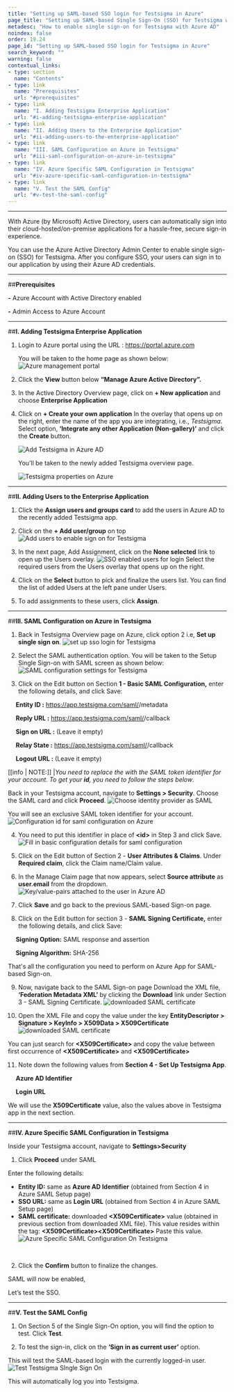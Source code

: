 ```yaml
---
title: "Setting up SAML-based SSO login for Testsigma in Azure"
page_title: "Setting up SAML-based Single Sign-On (SSO) for Testsigma with Azure AD"
metadesc: "How to enable single sign-on for Testsigma with Azure AD"
noindex: false
order: 19.24
page_id: "Setting up SAML-based SSO login for Testsigma in Azure"
search_keyword: ""
warning: false
contextual_links:
- type: section
  name: "Contents"
- type: link
  name: "Prerequisites"
  url: "#prerequisites"
- type: link
  name: "I. Adding Testsigma Enterprise Application"
  url: "#i-adding-testsigma-enterprise-application"
- type: link
  name: "II. Adding Users to the Enterprise Application"
  url: "#ii-adding-users-to-the-enterprise-application"
- type: link
  name: "III. SAML Configuration on Azure in Testsigma"
  url: "#iii-saml-configuration-on-azure-in-testsigma"
- type: link
  name: "IV. Azure Specific SAML Configuration in Testsigma"
  url: "#iv-azure-specific-saml-configuration-in-testsigma"
- type: link
  name: "V. Test the SAML Config"
  url: "#v-test-the-saml-config"
---
```


---

With Azure (by Microsoft) Active Directory, users can automatically sign into their cloud-hosted/on-premise applications for a hassle-free, secure sign-in experience.

You can use the Azure Active Directory Admin Center to enable single sign-on (SSO) for Testsigma. After you configure SSO, your users can sign in to our application by using their Azure AD credentials.


---
##**Prerequisites**

**-** Azure Account with Active Directory enabled

**-** Admin Access to Azure Account


---
##**I. Adding Testsigma Enterprise Application**

1. Login to Azure portal using the URL :  https://portal.azure.com


   You will be taken to the home page as shown below:
   ![Azure management portal](https://docs.testsigma.com/images/azure-sso/azure-management-portal.png)

2. Click the **View** button below **“Manage Azure Active Directory”.**

3. In the Active Directory Overview page, click on **+ New application** and choose **Enterprise Application**


4. Click on **+ Create your own application**
In the overlay that opens up on the right, enter the name of the app you are integrating, i.e., *Testsigma*. Select option, **‘Integrate any other Application (Non-gallery)’** and click the **Create** button.

    ![Add Testsigma in Azure AD](https://docs.testsigma.com/images/azure-sso/add-new-application-testsigma-azure-ad.png)

    You’ll be taken to the newly added Testsigma overview page.

    ![Testsigma properties on Azure](https://docs.testsigma.com/images/azure-sso/Testsigma-properties.png)

---
##**II. Adding Users to the Enterprise Application**

   1. Click the **Assign users and groups card** to add the users in Azure AD to the recently added Testsigma app.

   2. Click on the **+ Add user/group** on top
   ![Add users to enable sign on for Testsigma](https://docs.testsigma.com/images/azure-sso/add-users-azure-sso.png)

   3. In the next page, Add Assignment, click on the **None selected** link to open up the Users overlay.
   ![SSO enabled users for login](https://docs.testsigma.com/images/azure-sso/sso-enabled-users-list.png)
   Select the required users from the Users overlay that opens up on the right.

   4. Click on the **Select** button to pick and finalize the users list. You can find the list of added Users at the left pane under Users. 

   5. To add assignments to these users, click **Assign**.

---
##**III. SAML Configuration on Azure in Testsigma**

   1. Back in Testsigma Overview page on Azure, click option 2 i.e, **Set up single sign on**.
   ![set up sso login for Testsigma](https://docs.testsigma.com/images/azure-sso/setup-sso-for-login.png)

   2. Select the SAML authentication option.
   You will be taken to the Setup Single Sign-on with SAML screen as shown below:
   ![SAML configuration settings for Testsigma](https://docs.testsigma.com/images/azure-sso/saml-configuration-settings.png)

   3. Click on the Edit button on Section **1 - Basic SAML Configuration,** enter the following details, and click Save:
   
   &emsp; **Entity ID :** https://app.testsigma.com/saml/<id>/metadata

   &emsp; **Reply URL :** https://app.testsigma.com/saml/<id>/callback
   
   &emsp; **Sign on URL :** (Leave it empty)
   
   &emsp; **Relay State :** https://app.testsigma.com/saml/<id>/callback
   
   &emsp; **Logout URL :** (Leave it empty)

[[info | NOTE:]]
|*You need to replace the **<id>** with the SAML token identifier for your account. To get your **id**, you need to follow the steps below*.

   Back in your Testsigma account, navigate to **Settings > Security**. Choose the SAML card and click **Proceed**.
   ![Choose identity provider as SAML](https://docs.testsigma.com/images/azure-sso/choose-identity-provider-saml.png)

   You will see an exclusive SAML token identifier for your account. 
   ![Configuration id for saml configuration on Azure](https://docs.testsigma.com/images/azure-sso/configuration-id-saml-configuration.png)&emsp;

   4. You need to put this identifier in place of **\<id>** in Step 3 and click Save.
   ![Fill in basic configuration details for saml configuration](https://docs.testsigma.com/images/azure-sso/fill-saml-configuration-settings-basic-details.png)

   5. Click on the Edit button of Section 2 - **User Attributes & Claims**. Under **Required claim**, click the Claim name/Claim value.

   6. In the Manage Claim page that now appears, select **Source attribute** as **user.email** from the dropdown.
   ![Key/value-pairs attached to the user in Azure AD](https://docs.testsigma.com/images/azure-sso/manage-claim-azure-ad.png)

   7. Click **Save** and go back to the previous SAML-based Sign-on page.

   8. Click on the Edit button for section 3 - **SAML Signing Certificate,** enter the following details, and click Save:

   &emsp; **Signing Option:** SAML response and assertion

   &emsp; **Signing Algorithm:** SHA-256

   That's all the configuration you need to perform on Azure App for SAML-based Sign-on.


   9. Now, navigate back to the SAML Sign-on page
   Download the XML file, **‘Federation Metadata XML’** by clicking the **Download** link under Section 3 - SAML Signing Certificate. 
    ![downloaded SAML certificate](https://docs.testsigma.com/images/azure-sso/download-saml-certificate.png)


   10. Open the XML File and copy the value under the key **EntityDescriptor > Signature > KeyInfo > X509Data > X509Certificate**
    ![downloaded SAML certificate](https://docs.testsigma.com/images/azure-sso/downloaded-saml-certificate.png)
   

   You can just search for **\<X509Certificate>** and copy the value between first occurrence of **\<X509Certificate>** and **\<X509Certificate>**

   11.  Note down the following values from **Section 4 - Set Up Testsigma App**.

   &emsp; **Azure AD Identifier**

   &emsp; **Login URL**

   We will use the **X509Certificate** value, also the values above in Testsigma app in the next section.

---
##**IV. Azure Specific SAML Configuration in Testsigma**

Inside your Testsigma account, navigate to **Settings>Security**
  1. Click **Proceed** under SAML

 Enter the following details:

* **Entity ID:** same as **Azure AD Identifier** (obtained from Section 4 in Azure SAML Setup page)
* **SSO URL:** same as **Login URL** (obtained from Section 4 in Azure SAML Setup page)
* **SAML certificate:** downloaded **\<X509Certificate>** value (obtained in previous section from downloaded XML file).
This value resides within the tag: **\<X509Certificate>\<X509Certificate>**
Paste this value.
![Azure Specific SAML Configuration On Testsigma](https://docs.testsigma.com/images/azure-sso/azure-saml-configuration-testsigma.png)

<br>

2. Click the **Confirm** button to finalize the changes.
 
SAML will now be enabled,

Let’s test the SSO.

---
##**V. Test the SAML Config**

 1. On Section 5 of the Single Sign-On option, you will find the option to test. Click 
 **Test**.

 2. To test the sign-in, click on the **‘Sign in as current user’** option.

This will test the SAML-based login with the currently logged-in user.
![Test Testsigma SIngle Sign On](https://docs.testsigma.com/images/azure-sso/test-testsigma-sso.png)

This will automatically log you into Testsigma.

